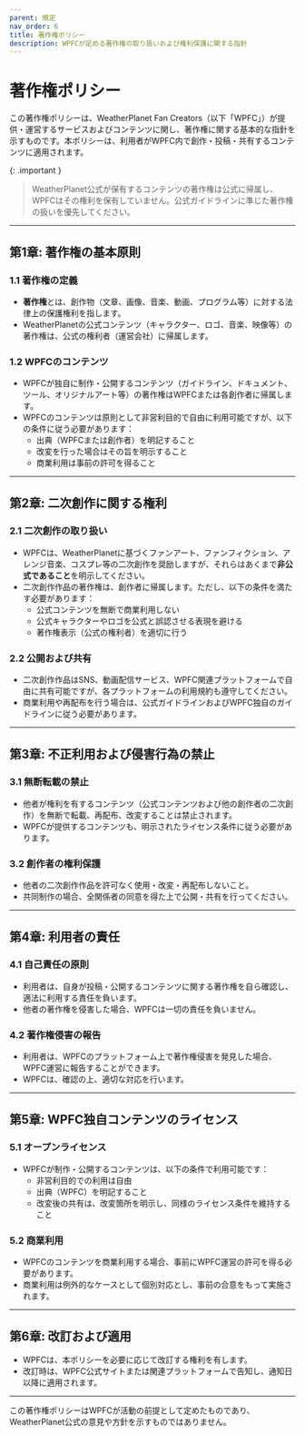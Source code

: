 ```yaml
---
parent: 規定
nav_order: 6
title: 著作権ポリシー
description: WPFCが定める著作権の取り扱いおよび権利保護に関する指針
---
```


# 著作権ポリシー

この著作権ポリシーは、WeatherPlanet Fan Creators（以下「WPFC」）が提供・運営するサービスおよびコンテンツに関し、著作権に関する基本的な指針を示すものです。本ポリシーは、利用者がWPFC内で創作・投稿・共有するコンテンツに適用されます。

{: .important }
> WeatherPlanet公式が保有するコンテンツの著作権は公式に帰属し、WPFCはその権利を保有していません。公式ガイドラインに準じた著作権の扱いを優先してください。

---

## 第1章: 著作権の基本原則

### 1.1 著作権の定義
- **著作権**とは、創作物（文章、画像、音楽、動画、プログラム等）に対する法律上の保護権利を指します。
- WeatherPlanetの公式コンテンツ（キャラクター、ロゴ、音楽、映像等）の著作権は、公式の権利者（運営会社）に帰属します。

### 1.2 WPFCのコンテンツ
- WPFCが独自に制作・公開するコンテンツ（ガイドライン、ドキュメント、ツール、オリジナルアート等）の著作権はWPFCまたは各創作者に帰属します。
- WPFCのコンテンツは原則として非営利目的で自由に利用可能ですが、以下の条件に従う必要があります：
  - 出典（WPFCまたは創作者）を明記すること
  - 改変を行った場合はその旨を明示すること
  - 商業利用は事前の許可を得ること

---

## 第2章: 二次創作に関する権利

### 2.1 二次創作の取り扱い
- WPFCは、WeatherPlanetに基づくファンアート、ファンフィクション、アレンジ音楽、コスプレ等の二次創作を奨励しますが、それらはあくまで**非公式であること**を明示してください。
- 二次創作作品の著作権は、創作者に帰属します。ただし、以下の条件を満たす必要があります：
  - 公式コンテンツを無断で商業利用しない
  - 公式キャラクターやロゴを公式と誤認させる表現を避ける
  - 著作権表示（公式の権利者）を適切に行う

### 2.2 公開および共有
- 二次創作作品はSNS、動画配信サービス、WPFC関連プラットフォームで自由に共有可能ですが、各プラットフォームの利用規約も遵守してください。
- 商業利用や再配布を行う場合は、公式ガイドラインおよびWPFC独自のガイドラインに従う必要があります。

---

## 第3章: 不正利用および侵害行為の禁止

### 3.1 無断転載の禁止
- 他者が権利を有するコンテンツ（公式コンテンツおよび他の創作者の二次創作）を無断で転載、再配布、改変することは禁止されます。
- WPFCが提供するコンテンツも、明示されたライセンス条件に従う必要があります。

### 3.2 創作者の権利保護
- 他者の二次創作作品を許可なく使用・改変・再配布しないこと。
- 共同制作の場合、全関係者の同意を得た上で公開・共有を行ってください。

---

## 第4章: 利用者の責任

### 4.1 自己責任の原則
- 利用者は、自身が投稿・公開するコンテンツに関する著作権を自ら確認し、適法に利用する責任を負います。
- 他者の著作権を侵害した場合、WPFCは一切の責任を負いません。

### 4.2 著作権侵害の報告
- 利用者は、WPFCのプラットフォーム上で著作権侵害を発見した場合、WPFC運営に報告することができます。
- WPFCは、確認の上、適切な対応を行います。

---

## 第5章: WPFC独自コンテンツのライセンス

### 5.1 オープンライセンス
- WPFCが制作・公開するコンテンツは、以下の条件で利用可能です：
  - 非営利目的での利用は自由
  - 出典（WPFC）を明記すること
  - 改変後の共有は、改変箇所を明示し、同様のライセンス条件を維持すること

### 5.2 商業利用
- WPFCのコンテンツを商業利用する場合、事前にWPFC運営の許可を得る必要があります。
- 商業利用は例外的なケースとして個別対応とし、事前の合意をもって実施されます。

---

## 第6章: 改訂および適用

- WPFCは、本ポリシーを必要に応じて改訂する権利を有します。
- 改訂時は、WPFC公式サイトまたは関連プラットフォームで告知し、通知日以降に適用されます。

---

この著作権ポリシーはWPFCが活動の前提として定めたものであり、WeatherPlanet公式の意見や方針を示すものではありません。
